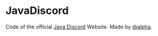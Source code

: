 # JavaDiscord

Code of the official [Java Discord](https://javadiscord.net) Website. Made by [@alpha](https://github.com/miguelmohr).
